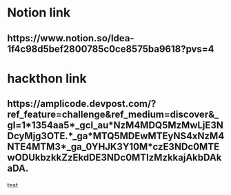 <div>
  <h1>
    Notion link
  </h1>
<h2>
  https://www.notion.so/Idea-1f4c98d5bef2800785c0ce8575ba9618?pvs=4
</h2>
  <h1>
    hackthon link
  </h1>
  <h2>
    https://amplicode.devpost.com/?ref_feature=challenge&ref_medium=discover&_gl=1*1354aa5*_gcl_au*NzM4MDQ5MzMwLjE3NDcyMjg3OTE.*_ga*MTQ5MDEwMTEyNS4xNzM4NTE4MTM3*_ga_0YHJK3Y10M*czE3NDc0MTEwODUkbzkkZzEkdDE3NDc0MTIzMzkkajAkbDAkaDA.
  </h2>
</div>
test

